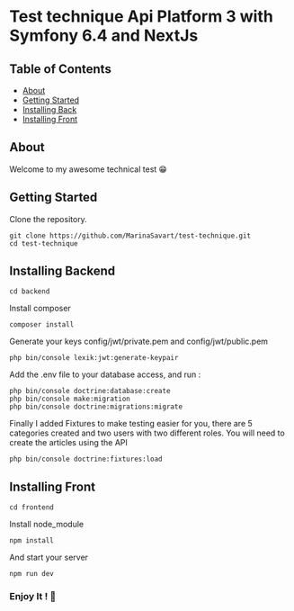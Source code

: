 # Test technique Api Platform 3 with Symfony 6.4 and NextJs

## Table of Contents

- [About](#about)
- [Getting Started](#getting_started)
- [Installing Back](#installing-backend)
- [Installing Front](#installing-frontend)

## About <a name = "about"></a>

Welcome to my awesome technical test 😁

## Getting Started <a name = "getting_started"></a>

Clone the repository.

```
git clone https://github.com/MarinaSavart/test-technique.git
cd test-technique
```


## Installing Backend<a name = "installing-backend"></a>

```
cd backend
```

Install composer
```
composer install
```

Generate your keys config/jwt/private.pem and config/jwt/public.pem 
```
php bin/console lexik:jwt:generate-keypair
```

Add the .env file to your database access, and run :
```
php bin/console doctrine:database:create
php bin/console make:migration
php bin/console doctrine:migrations:migrate
```

Finally I added Fixtures to make testing easier for you, there are 5 categories created and two users with two different roles. You will need to create the articles using the API

```
php bin/console doctrine:fixtures:load
```


## Installing Front<a name = "installing-frontend"></a>

```
cd frontend
```
Install node_module

```
npm install
```
And start your server
```
npm run dev
```
### Enjoy It ! 🚀 
